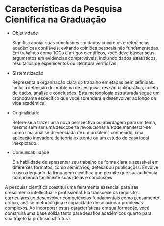 # Características da Pesquisa Científica na Graduação

- Objetividade

    Significa apoiar suas conclusões em dados concretos e referências acadêmicas confiáveis, evitando opiniões pessoais não fundamentadas. Em trabalhos como TCCs e artigos científicos, você deve basear seus argumentos em evidências comprováveis, incluindo dados estatísticos, resultados de experimentos ou literatura verificável.

- Sistematização

    Representa a organização clara do trabalho em etapas bem definidas. Inclui a definição do problema de pesquisa, revisão bibliográfica, coleta de dados, análise e conclusóes. Esta metodologia estruturada segue um cronograma específico que você aprenderá a desenvolver ao longo da vida acadêmica.

- Originalidade

    Refere-se a trazer uma nova perspectiva ou abordagem para um tema, mesmo sem ser uma descoberta revolucionária. Pode manifestar-se como uma análise diferenciada de um problema conhecido, uma aplicação inovadora de teoria existente ou um estudo de caso local inexplorado.

- Comunicabilidade

    É a habilidade de apresentar seu trabalho de forma clara e acessível em diferentes formatos, como seminários, defesas ou publicações. Envolve o uso adequado da linguagem científica que permite que sua audiência compreenda facilmente suas ideias e conclusões.


A pesquisa científica constitui uma ferramenta essencial para seu crescimento intellectual e profissional. Ela transcede os requisitos curriculares ao desenvolver competências fundamentais como pensamento crítico, análise metodológica e capacidade de solucionar problemas complexos. Ao incorporar estas características em sua formação, você construirá uma base sólida tanto para desafios acadêmicos quanto para sua trajetória profissional futura.